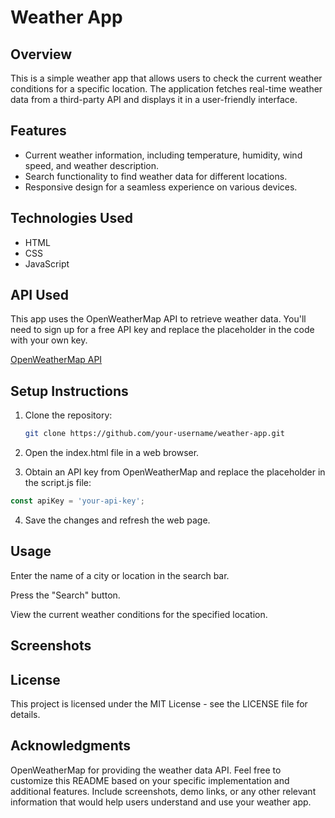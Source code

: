 # Weather App

## Overview

This is a simple weather app that allows users to check the current weather conditions for a specific location. The application fetches real-time weather data from a third-party API and displays it in a user-friendly interface.

## Features

- Current weather information, including temperature, humidity, wind speed, and weather description.
- Search functionality to find weather data for different locations.
- Responsive design for a seamless experience on various devices.

## Technologies Used

- HTML
- CSS
- JavaScript

## API Used

This app uses the OpenWeatherMap API to retrieve weather data. You'll need to sign up for a free API key and replace the placeholder in the code with your own key.

[OpenWeatherMap API](https://openweathermap.org/api)

## Setup Instructions

1. Clone the repository:

   ```bash
   git clone https://github.com/your-username/weather-app.git

2. Open the index.html file in a web browser.

3. Obtain an API key from OpenWeatherMap and replace the placeholder in the script.js file:

```javascript
const apiKey = 'your-api-key';
```

4. Save the changes and refresh the web page.

## Usage
Enter the name of a city or location in the search bar.

Press the "Search" button.

View the current weather conditions for the specified location.

## Screenshots

## License
This project is licensed under the MIT License - see the LICENSE file for details.

## Acknowledgments
OpenWeatherMap for providing the weather data API.
Feel free to customize this README based on your specific implementation and additional features. Include screenshots, demo links, or any other relevant information that would help users understand and use your weather app.
